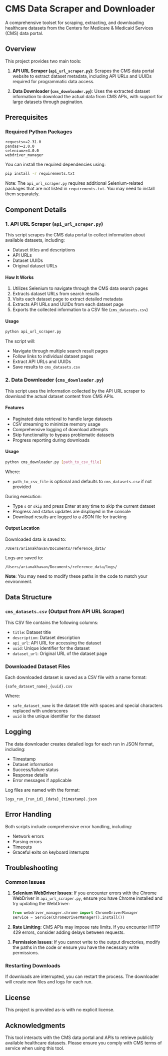 # CMS Data Scraper and Downloader

A comprehensive toolset for scraping, extracting, and downloading healthcare datasets from the Centers for Medicare & Medicaid Services (CMS) data portal.

## Overview

This project provides two main tools:

1. **API URL Scraper (`api_url_scraper.py`)**: Scrapes the CMS data portal website to extract dataset metadata, including API URLs and UUIDs required for programmatic data access.

2. **Data Downloader (`cms_downloader.py`)**: Uses the extracted dataset information to download the actual data from CMS APIs, with support for large datasets through pagination.

## Prerequisites

### Required Python Packages

```
requests>=2.31.0
pandas>=2.0.0
selenium>=4.0.0
webdriver_manager
```

You can install the required dependencies using:

```bash
pip install -r requirements.txt
```

Note: The `api_url_scraper.py` requires additional Selenium-related packages that are not listed in `requirements.txt`. You may need to install them separately.

## Component Details

### 1. API URL Scraper (`api_url_scraper.py`)

This script scrapes the CMS data portal to collect information about available datasets, including:
- Dataset titles and descriptions
- API URLs
- Dataset UUIDs
- Original dataset URLs

#### How It Works

1. Utilizes Selenium to navigate through the CMS data search pages
2. Extracts dataset URLs from search results
3. Visits each dataset page to extract detailed metadata
4. Extracts API URLs and UUIDs from each dataset page
5. Exports the collected information to a CSV file (`cms_datasets.csv`)

#### Usage

```bash
python api_url_scraper.py
```

The script will:
- Navigate through multiple search result pages
- Follow links to individual dataset pages
- Extract API URLs and UUIDs
- Save results to `cms_datasets.csv`

### 2. Data Downloader (`cms_downloader.py`)

This script uses the information collected by the API URL scraper to download the actual dataset content from CMS APIs.

#### Features

- Paginated data retrieval to handle large datasets
- CSV streaming to minimize memory usage
- Comprehensive logging of download attempts
- Skip functionality to bypass problematic datasets
- Progress reporting during downloads

#### Usage

```bash
python cms_downloader.py [path_to_csv_file]
```

Where:
- `path_to_csv_file` is optional and defaults to `cms_datasets.csv` if not provided

During execution:
- Type `s` or `skip` and press Enter at any time to skip the current dataset
- Progress and status updates are displayed in the console
- Download results are logged to a JSON file for tracking

#### Output Location

Downloaded data is saved to:
```
/Users/arianakhavan/Documents/reference_data/
```

Logs are saved to:
```
/Users/arianakhavan/Documents/reference_data/logs/
```

**Note**: You may need to modify these paths in the code to match your environment.

## Data Structure

### `cms_datasets.csv` (Output from API URL Scraper)

This CSV file contains the following columns:
- `title`: Dataset title
- `description`: Dataset description
- `api_url`: API URL for accessing the dataset
- `uuid`: Unique identifier for the dataset
- `dataset_url`: Original URL of the dataset page

### Downloaded Dataset Files

Each downloaded dataset is saved as a CSV file with a name format:
```
{safe_dataset_name}_{uuid}.csv
```

Where:
- `safe_dataset_name` is the dataset title with spaces and special characters replaced with underscores
- `uuid` is the unique identifier for the dataset

## Logging

The data downloader creates detailed logs for each run in JSON format, including:
- Timestamp
- Dataset information
- Success/failure status
- Response details
- Error messages if applicable

Log files are named with the format:
```
logs_run_{run_id}_{date}_{timestamp}.json
```

## Error Handling

Both scripts include comprehensive error handling, including:
- Network errors
- Parsing errors
- Timeouts
- Graceful exits on keyboard interrupts

## Troubleshooting

### Common Issues

1. **Selenium WebDriver Issues**: If you encounter errors with the Chrome WebDriver in `api_url_scraper.py`, ensure you have Chrome installed and try updating the WebDriver:
   ```python
   from webdriver_manager.chrome import ChromeDriverManager
   service = Service(ChromeDriverManager().install())
   ```

2. **Rate Limiting**: CMS APIs may impose rate limits. If you encounter HTTP 429 errors, consider adding delays between requests.

3. **Permission Issues**: If you cannot write to the output directories, modify the paths in the code or ensure you have the necessary write permissions.

### Restarting Downloads

If downloads are interrupted, you can restart the process. The downloader will create new files and logs for each run.

## License

This project is provided as-is with no explicit license.

## Acknowledgments

This tool interacts with the CMS data portal and APIs to retrieve publicly available healthcare datasets. Please ensure you comply with CMS terms of service when using this tool.